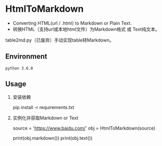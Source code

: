 # HtmlToMarkdown
- Converting HTML(url / .html) to Markdown or Plain Text.
- 转换HTML（支持url或本地html文件）为Markdown格式 或 Text纯文本。

table2md.py（已废弃）手动实现table转Markdown。

## Environment
    python 3.6.0

## Usage

1. 安装依赖

    pip install -r requirements.txt

2. 实例化并获取Markdown or Text

    source = 'https://www.baidu.com/'
    obj = HtmlToMarkdown(source)

    print(obj.markdown())
    print(obj.text())